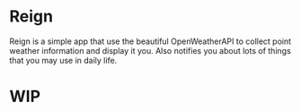 # Reign

Reign is a simple app that use the beautiful OpenWeatherAPI to collect point weather information and display it you. Also notifies you about lots of things that you may use in daily life.

# WIP
